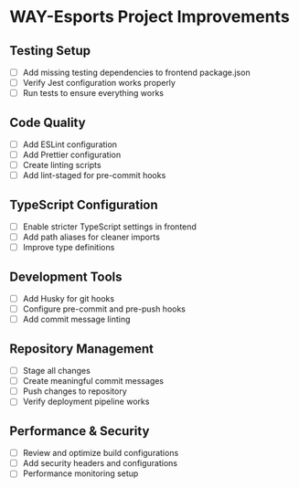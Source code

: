 # WAY-Esports Project Improvements

## Testing Setup
- [ ] Add missing testing dependencies to frontend package.json
- [ ] Verify Jest configuration works properly
- [ ] Run tests to ensure everything works

## Code Quality
- [ ] Add ESLint configuration
- [ ] Add Prettier configuration
- [ ] Create linting scripts
- [ ] Add lint-staged for pre-commit hooks

## TypeScript Configuration
- [ ] Enable stricter TypeScript settings in frontend
- [ ] Add path aliases for cleaner imports
- [ ] Improve type definitions

## Development Tools
- [ ] Add Husky for git hooks
- [ ] Configure pre-commit and pre-push hooks
- [ ] Add commit message linting

## Repository Management
- [ ] Stage all changes
- [ ] Create meaningful commit messages
- [ ] Push changes to repository
- [ ] Verify deployment pipeline works

## Performance & Security
- [ ] Review and optimize build configurations
- [ ] Add security headers and configurations
- [ ] Performance monitoring setup
